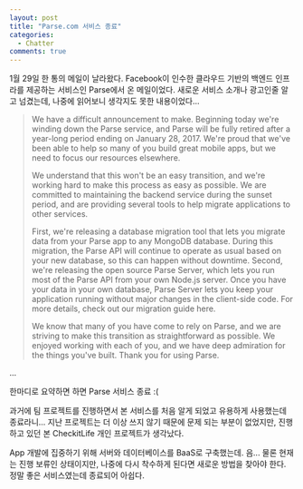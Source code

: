 ```yaml
---
layout: post
title: "Parse.com 서비스 종료"
categories:
  - Chatter
comments: true
---
```


1월 29일 한 통의 메일이 날라왔다. Facebook이 인수한 클라우드 기반의 백엔드 인프라를 제공하는 서비스인 Parse에서 온 메일이었다. 새로운 서비스 소개나 광고인줄 알고 넘겼는데, 나중에 읽어보니 생각지도 못한 내용이었다...

> We have a difficult announcement to make. Beginning today we're winding down the Parse service, and Parse will be fully retired after a year-long period ending on January 28, 2017. We're proud that we've been able to help so many of you build great mobile apps, but we need to focus our resources elsewhere.
> 
> We understand that this won't be an easy transition, and we're working hard to make this process as easy as possible. We are committed to maintaining the backend service during the sunset period, and are providing several tools to help migrate applications to other services.
> 
> First, we're releasing a database migration tool that lets you migrate data from your Parse app to any MongoDB database. During this migration, the Parse API will continue to operate as usual based on your new database, so this can happen without downtime. Second, we're releasing the open source Parse Server, which lets you run most of the Parse API from your own Node.js server. Once you have your data in your own database, Parse Server lets you keep your application running without major changes in the client-side code. For more details, check out our migration guide here.
> 
> We know that many of you have come to rely on Parse, and we are striving to make this transition as straightforward as possible. We enjoyed working with each of you, and we have deep admiration for the things you've built. Thank you for using Parse.

...

한마디로 요약하면 하면 Parse 서비스 종료 :(

과거에 팀 프로젝트를 진행하면서 본 서비스를 처음 알게 되었고 유용하게 사용했는데 종료라니... 지난 프로젝트는 더 이상 쓰지 않기 때문에 문제 되는 부분이 없었지만, 진행하고 있던 본 CheckitLife 개인 프로젝트가 생각났다.

App 개발에 집중하기 위해 서버와 데이터베이스를 BaaS로 구축했는데. 음... 물론 현재는 진행 보류인 상태이지만, 나중에 다시 착수하게 된다면 새로운 방법을 찾아야 한다. 정말 좋은 서비스였는데 종료되어 아쉽다.

